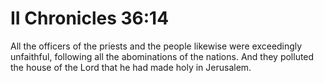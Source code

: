 # II Chronicles 36:14

All the officers of the priests and the people likewise were exceedingly unfaithful, following all the abominations of the nations. And they polluted the house of the Lord that he had made holy in Jerusalem.
